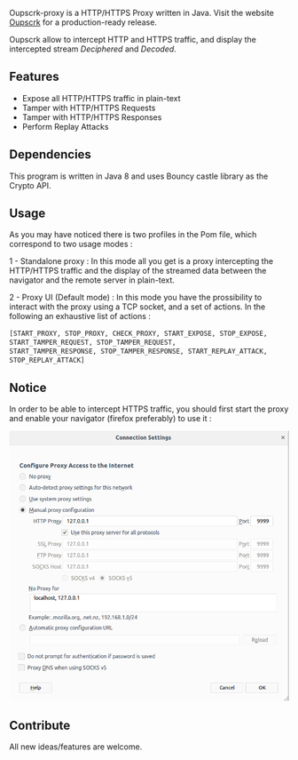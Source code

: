 Oupscrk-proxy is a HTTP/HTTPS Proxy written in Java. Visit the website [Oupscrk](https://oupscrk.com) 
for a production-ready release.

Oupscrk allow to intercept HTTP and HTTPS traffic, and display the intercepted stream *Deciphered* and *Decoded*. 
## Features

- Expose all HTTP/HTTPS traffic in plain-text
- Tamper with HTTP/HTTPS Requests
- Tamper with HTTP/HTTPS Responses
- Perform Replay Attacks

## Dependencies
This program is written in Java 8 and uses Bouncy castle library as the Crypto API.

## Usage

As you may have noticed there is two profiles in the Pom file, which correspond to two usage modes :

1 - Standalone proxy : 
In this mode all you get is a proxy intercepting the HTTP/HTTPS traffic and the display of the streamed data between the navigator 
and the remote server in plain-text.

2 - Proxy UI (Default mode) : 
In this mode you have the prossibility to interact with the proxy using a TCP socket, and a set of actions. 
In the following an exhaustive list of actions : 
```
[START_PROXY, STOP_PROXY, CHECK_PROXY, START_EXPOSE, STOP_EXPOSE, 
START_TAMPER_REQUEST, STOP_TAMPER_REQUEST,
START_TAMPER_RESPONSE, STOP_TAMPER_RESPONSE, START_REPLAY_ATTACK, 
STOP_REPLAY_ATTACK]
```
## Notice

In order to be able to intercept HTTPS traffic, you should first start the proxy and enable your navigator (firefox preferably) 
to use it :

![Alt text](docs/configure_proxy.png?raw=true "Proxy enabling on Firefox")

## Contribute
All new ideas/features are welcome.